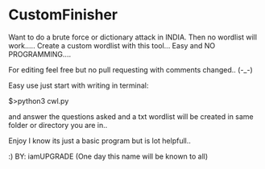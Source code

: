 # CustomFinisher
Want to do a brute force or dictionary attack in INDIA. Then no wordlist will work..... Create a custom wordlist with this tool... Easy and NO PROGRAMMING....

For editing feel free but no pull requesting with comments changed.. (-_-)

Easy use just start with writing in terminal:

$>python3 cwl.py

and answer the questions asked and a txt wordlist will be created in same folder or directory you are in..

Enjoy I know its just a basic program but is lot helpfull..

:) BY: iamUPGRADE (One day this name will be known to all)
